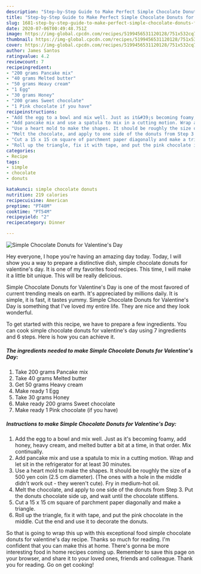 ```yaml
---
description: "Step-by-Step Guide to Make Perfect Simple Chocolate Donuts for Valentine&amp;#39;s Day"
title: "Step-by-Step Guide to Make Perfect Simple Chocolate Donuts for Valentine&amp;#39;s Day"
slug: 1681-step-by-step-guide-to-make-perfect-simple-chocolate-donuts-for-valentine-and-39-s-day
date: 2020-07-06T00:49:48.751Z
image: https://img-global.cpcdn.com/recipes/5199456531120128/751x532cq70/simple-chocolate-donuts-for-valentines-day-recipe-main-photo.jpg
thumbnail: https://img-global.cpcdn.com/recipes/5199456531120128/751x532cq70/simple-chocolate-donuts-for-valentines-day-recipe-main-photo.jpg
cover: https://img-global.cpcdn.com/recipes/5199456531120128/751x532cq70/simple-chocolate-donuts-for-valentines-day-recipe-main-photo.jpg
author: James Santos
ratingvalue: 4.2
reviewcount: 7
recipeingredient:
- "200 grams Pancake mix"
- "40 grams Melted butter"
- "50 grams Heavy cream"
- "1 Egg"
- "30 grams Honey"
- "200 grams Sweet chocolate"
- "1 Pink chocolate if you have"
recipeinstructions:
- "Add the egg to a bowl and mix well. Just as it&#39;s becoming foamy, add honey, heavy cream, and melted butter a bit at a time, in that order. Mix continually."
- "Add pancake mix and use a spatula to mix in a cutting motion. Wrap and let sit in the refrigerator for at least 30 minutes."
- "Use a heart mold to make the shapes. It should be roughly the size of a 500 yen coin (2.5 cm diameter). (The ones with a hole in the middle didn&#39;t work out - they weren&#39;t cute). Fry in medium-hot oil."
- "Melt the chocolate, and apply to one side of the donuts from Step 3. Put the donuts chocolate side up, and wait until the chocolate stiffens."
- "Cut a 15 x 15 cm square of parchment paper diagonally and make a triangle."
- "Roll up the triangle, fix it with tape, and put the pink chocolate in the middle. Cut the end and use it to decorate the donuts."
categories:
- Recipe
tags:
- simple
- chocolate
- donuts

katakunci: simple chocolate donuts 
nutrition: 219 calories
recipecuisine: American
preptime: "PT40M"
cooktime: "PT54M"
recipeyield: "2"
recipecategory: Dinner

---
```



![Simple Chocolate Donuts for Valentine&#39;s Day](https://img-global.cpcdn.com/recipes/5199456531120128/751x532cq70/simple-chocolate-donuts-for-valentines-day-recipe-main-photo.jpg)

Hey everyone, I hope you're having an amazing day today. Today, I will show you a way to prepare a distinctive dish, simple chocolate donuts for valentine&#39;s day. It is one of my favorites food recipes. This time, I will make it a little bit unique. This will be really delicious.



Simple Chocolate Donuts for Valentine&#39;s Day is one of the most favored of current trending meals on earth. It's appreciated by millions daily. It is simple, it is fast, it tastes yummy. Simple Chocolate Donuts for Valentine&#39;s Day is something that I've loved my entire life. They are nice and they look wonderful.


To get started with this recipe, we have to prepare a few ingredients. You can cook simple chocolate donuts for valentine&#39;s day using 7 ingredients and 6 steps. Here is how you can achieve it.

<!--inarticleads1-->

##### The ingredients needed to make Simple Chocolate Donuts for Valentine&#39;s Day:

1. Take 200 grams Pancake mix
1. Take 40 grams Melted butter
1. Get 50 grams Heavy cream
1. Make ready 1 Egg
1. Take 30 grams Honey
1. Make ready 200 grams Sweet chocolate
1. Make ready 1 Pink chocolate (if you have)




<!--inarticleads2-->

##### Instructions to make Simple Chocolate Donuts for Valentine&#39;s Day:

1. Add the egg to a bowl and mix well. Just as it&#39;s becoming foamy, add honey, heavy cream, and melted butter a bit at a time, in that order. Mix continually.
1. Add pancake mix and use a spatula to mix in a cutting motion. Wrap and let sit in the refrigerator for at least 30 minutes.
1. Use a heart mold to make the shapes. It should be roughly the size of a 500 yen coin (2.5 cm diameter). (The ones with a hole in the middle didn&#39;t work out - they weren&#39;t cute). Fry in medium-hot oil.
1. Melt the chocolate, and apply to one side of the donuts from Step 3. Put the donuts chocolate side up, and wait until the chocolate stiffens.
1. Cut a 15 x 15 cm square of parchment paper diagonally and make a triangle.
1. Roll up the triangle, fix it with tape, and put the pink chocolate in the middle. Cut the end and use it to decorate the donuts.




So that is going to wrap this up with this exceptional food simple chocolate donuts for valentine&#39;s day recipe. Thanks so much for reading. I'm confident that you can make this at home. There's gonna be more interesting food in home recipes coming up. Remember to save this page on your browser, and share it to your loved ones, friends and colleague. Thank you for reading. Go on get cooking!
